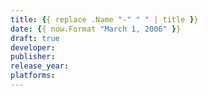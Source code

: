 ```yaml
---
title: {{ replace .Name "-" " " | title }}
date: {{ now.Format "March 1, 2006" }}
draft: true
developer:
publisher:
release_year:
platforms:
---
```


